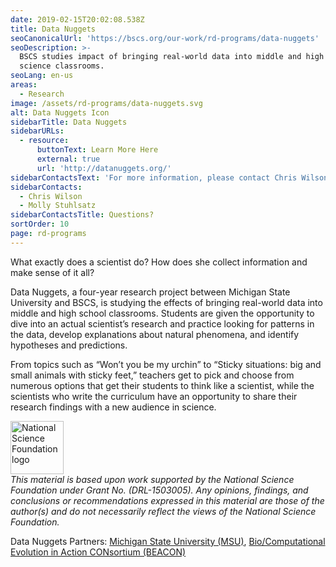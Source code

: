 ```yaml
---
date: 2019-02-15T20:02:08.538Z
title: Data Nuggets
seoCanonicalUrl: 'https://bscs.org/our-work/rd-programs/data-nuggets'
seoDescription: >-
  BSCS studies impact of bringing real-world data into middle and high school
  science classrooms.
seoLang: en-us
areas:
  - Research
image: /assets/rd-programs/data-nuggets.svg
alt: Data Nuggets Icon
sidebarTitle: Data Nuggets
sidebarURLs:
  - resource:
      buttonText: Learn More Here
      external: true
      url: 'http://datanuggets.org/'
sidebarContactsText: 'For more information, please contact Chris Wilson or Molly Stuhlsatz.'
sidebarContacts:
  - Chris Wilson
  - Molly Stuhlsatz
sidebarContactsTitle: Questions?
sortOrder: 10
page: rd-programs
---
```

What exactly does a scientist do? How does she collect information and make sense of it all?

Data Nuggets, a four-year research project between Michigan State University and BSCS, is studying the effects of bringing real-world data into middle and high school classrooms. Students are given the opportunity to dive into an actual scientist’s research and practice looking for patterns in the data, develop explanations about natural phenomena, and identify hypotheses and predictions.

From topics such as “Won’t you be my urchin” to “Sticky situations: big and small animals with sticky feet,” teachers get to pick and choose from numerous options that get their students to think like a scientist, while the scientists who write the curriculum have an opportunity to share their research findings with a new audience in science.

<div class="d-flex justify-content-center">
  <div class="p-2">
    <a href="https://www.nsf.gov" target="_blank" rel="noopener noreferrer">
      <img src="/assets/nsf_logo.svg" alt="National Science Foundation logo" style="height: 85px;" />
    </a>
  </div>
  <p class="p-2" style="margin: 0;">
    <em>
      This material is based upon work supported by the National Science Foundation under Grant No. (DRL-1503005). Any opinions, findings, and conclusions or recommendations expressed in this material are those of the author(s) and do not necessarily reflect the views of the National Science Foundation.
    </em>
  </p>
</div>

Data Nuggets Partners: <a href="https://msu.edu/" target="_blank" rel="noopener noreferrer">Michigan State University (MSU)</a>, <a href="https://www3.beacon-center.org/" target="_blank" rel="noopener noreferrer">Bio/Computational Evolution in Action CONsortium (BEACON)</a>
